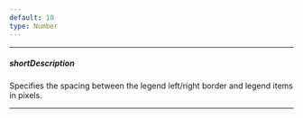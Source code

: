 ```yaml
---
default: 10
type: Number
---
```

---
##### shortDescription
Specifies the spacing between the legend left/right border and legend items in pixels.

---
